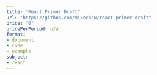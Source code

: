 ```yaml
---
title: "React Primer Draft"
url: "https://github.com/mikechau/react-primer-draft"
price: "0"
pricePerPeriod: n/a
format: 
- document
- code
- example
subject: 
- react
---
```

